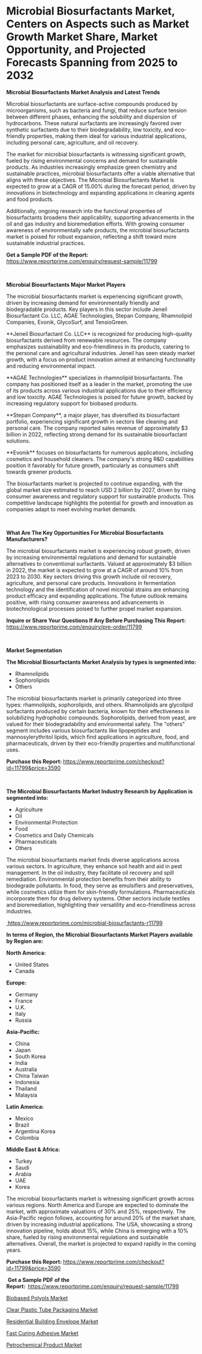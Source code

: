 <p><h1>Microbial Biosurfactants Market, Centers on Aspects such as Market Growth Market Share, Market Opportunity, and Projected Forecasts Spanning from 2025 to 2032</h1></p><p><strong>Microbial Biosurfactants Market Analysis and Latest Trends</strong></p>
<p><p>Microbial biosurfactants are surface-active compounds produced by microorganisms, such as bacteria and fungi, that reduce surface tension between different phases, enhancing the solubility and dispersion of hydrocarbons. These natural surfactants are increasingly favored over synthetic surfactants due to their biodegradability, low toxicity, and eco-friendly properties, making them ideal for various industrial applications, including personal care, agriculture, and oil recovery.</p><p>The market for microbial biosurfactants is witnessing significant growth, fueled by rising environmental concerns and demand for sustainable products. As industries increasingly emphasize green chemistry and sustainable practices, microbial biosurfactants offer a viable alternative that aligns with these objectives. The Microbial Biosurfactants Market is expected to grow at a CAGR of 15.00% during the forecast period, driven by innovations in biotechnology and expanding applications in cleaning agents and food products.</p><p>Additionally, ongoing research into the functional properties of biosurfactants broadens their applicability, supporting advancements in the oil and gas industry and bioremediation efforts. With growing consumer awareness of environmentally safe products, the microbial biosurfactants market is poised for robust expansion, reflecting a shift toward more sustainable industrial practices.</p></p>
<p><strong>Get a Sample PDF of the Report:&nbsp;</strong> <a href="https://www.reportprime.com/enquiry/request-sample/11799?utm_campaign=1898&utm_medium=2&utm_source=Github&utm_content=ia&utm_term=17032025&utm_id=microbial-biosurfactants">https://www.reportprime.com/enquiry/request-sample/11799</a></p>
<p>&nbsp;</p>
<p><strong>Microbial Biosurfactants Major Market Players</strong></p>
<p><p>The microbial biosurfactants market is experiencing significant growth, driven by increasing demand for environmentally friendly and biodegradable products. Key players in this sector include Jeneil Biosurfactant Co. LLC, AGAE Technologies, Stepan Company, Rhamnolipid Companies, Evonik, GlycoSurf, and TensioGreen.</p><p>**Jeneil Biosurfactant Co. LLC** is recognized for producing high-quality biosurfactants derived from renewable resources. The company emphasizes sustainability and eco-friendliness in its products, catering to the personal care and agricultural industries. Jeneil has seen steady market growth, with a focus on product innovation aimed at enhancing functionality and reducing environmental impact.</p><p>**AGAE Technologies** specializes in rhamnolipid biosurfactants. The company has positioned itself as a leader in the market, promoting the use of its products across various industrial applications due to their efficiency and low toxicity. AGAE Technologies is poised for future growth, backed by increasing regulatory support for biobased products.</p><p>**Stepan Company**, a major player, has diversified its biosurfactant portfolio, experiencing significant growth in sectors like cleaning and personal care. The company reported sales revenue of approximately $3 billion in 2022, reflecting strong demand for its sustainable biosurfactant solutions.</p><p>**Evonik** focuses on biosurfactants for numerous applications, including cosmetics and household cleaners. The company's strong R&D capabilities position it favorably for future growth, particularly as consumers shift towards greener products.</p><p>The biosurfactants market is projected to continue expanding, with the global market size estimated to reach USD 2 billion by 2027, driven by rising consumer awareness and regulatory support for sustainable products. This competitive landscape highlights the potential for growth and innovation as companies adapt to meet evolving market demands.</p></p>
<p>&nbsp;</p>
<p><strong>What Are The Key Opportunities For Microbial Biosurfactants Manufacturers?</strong></p>
<p><p>The microbial biosurfactants market is experiencing robust growth, driven by increasing environmental regulations and demand for sustainable alternatives to conventional surfactants. Valued at approximately $3 billion in 2022, the market is expected to grow at a CAGR of around 10% from 2023 to 2030. Key sectors driving this growth include oil recovery, agriculture, and personal care products. Innovations in fermentation technology and the identification of novel microbial strains are enhancing product efficacy and expanding applications. The future outlook remains positive, with rising consumer awareness and advancements in biotechnological processes poised to further propel market expansion.</p></p>
<p><strong>Inquire or Share Your Questions If Any Before Purchasing This Report:</strong> <a href="https://www.reportprime.com/enquiry/pre-order/11799?utm_campaign=1898&utm_medium=2&utm_source=Github&utm_content=ia&utm_term=17032025&utm_id=microbial-biosurfactants">https://www.reportprime.com/enquiry/pre-order/11799</a></p>
<p>&nbsp;</p>
<p><strong>Market Segmentation</strong></p>
<p><strong>The Microbial Biosurfactants Market Analysis by types is segmented into:</strong></p>
<p><ul><li>Rhamnolipids</li><li>Sophorolipids</li><li>Others</li></ul></p>
<p><p>The microbial biosurfactants market is primarily categorized into three types: rhamnolipids, sophorolipids, and others. Rhamnolipids are glycolipid surfactants produced by certain bacteria, known for their effectiveness in solubilizing hydrophobic compounds. Sophorolipids, derived from yeast, are valued for their biodegradability and environmental safety. The "others" segment includes various biosurfactants like lipopeptides and mannosylerythritol lipids, which find applications in agriculture, food, and pharmaceuticals, driven by their eco-friendly properties and multifunctional uses.</p></p>
<p><strong>Purchase this Report:&nbsp;</strong><a href="https://www.reportprime.com/checkout?id=11799&price=3590&utm_campaign=1898&utm_medium=2&utm_source=Github&utm_content=ia&utm_term=17032025&utm_id=microbial-biosurfactants">https://www.reportprime.com/checkout?id=11799&price=3590</a></p>
<p>&nbsp;</p>
<p><strong>The Microbial Biosurfactants Market Industry Research by Application is segmented into:</strong></p>
<p><ul><li>Agriculture</li><li>Oil</li><li>Environmental Protection</li><li>Food</li><li>Cosmetics and Daily Chemicals</li><li>Pharmaceuticals</li><li>Others</li></ul></p>
<p><p>The microbial biosurfactants market finds diverse applications across various sectors. In agriculture, they enhance soil health and aid in pest management. In the oil industry, they facilitate oil recovery and spill remediation. Environmental protection benefits from their ability to biodegrade pollutants. In food, they serve as emulsifiers and preservatives, while cosmetics utilize them for skin-friendly formulations. Pharmaceuticals incorporate them for drug delivery systems. Other sectors include textiles and bioremediation, highlighting their versatility and eco-friendliness across industries.</p></p>
<p><a href="https://www.reportprime.com/microbial-biosurfactants-r11799?utm_campaign=1898&utm_medium=2&utm_source=Github&utm_content=ia&utm_term=17032025&utm_id=microbial-biosurfactants">&nbsp;https://www.reportprime.com/microbial-biosurfactants-r11799</a></p>
<p><strong>In terms of Region, the Microbial Biosurfactants Market Players available by Region are:</strong></p>
<p>
    <p> <strong> North America: </strong>
        <ul>
            <li>United States</li>
            <li>Canada</li>
        </ul>
        </p> 
    <p> <strong> Europe: </strong>
        <ul>
            <li>Germany</li>
            <li>France</li>
            <li>U.K.</li>
            <li>Italy</li>
            <li>Russia</li>
        </ul>
        </p> 
    <p> <strong> Asia-Pacific: </strong>
        <ul>
            <li>China</li>
            <li>Japan</li>
            <li>South Korea</li>
            <li>India</li>
            <li>Australia</li>
            <li>China Taiwan</li>
            <li>Indonesia</li>
            <li>Thailand</li>
            <li>Malaysia</li>
        </ul>
        </p> 
    <p> <strong> Latin America: </strong>
        <ul>
            <li>Mexico</li>
            <li>Brazil</li>
            <li>Argentina Korea</li>
            <li>Colombia</li>
        </ul>
        </p> 
    <p> <strong> Middle East & Africa: </strong>
        <ul>
            <li>Turkey</li>
            <li>Saudi</li>
            <li>Arabia</li>
            <li>UAE</li>
            <li>Korea</li>
        </ul>
    </p>
    </p>
<p><p>The microbial biosurfactants market is witnessing significant growth across various regions. North America and Europe are expected to dominate the market, with approximate valuations of 30% and 25%, respectively. The Asia-Pacific region follows, accounting for around 20% of the market share, driven by increasing industrial applications. The USA, showcasing a strong innovation pipeline, holds about 15%, while China is emerging with a 10% share, fueled by rising environmental regulations and sustainable alternatives. Overall, the market is projected to expand rapidly in the coming years.</p></p>
<p><strong>Purchase this Report: </strong><a href="https://www.reportprime.com/checkout?id=11799&price=3590&utm_campaign=1898&utm_medium=2&utm_source=Github&utm_content=ia&utm_term=17032025&utm_id=microbial-biosurfactants">https://www.reportprime.com/checkout?id=11799&price=3590</a></p>
<p>&nbsp;<strong>Get a Sample PDF of the Report:&nbsp;&nbsp;</strong><a href="https://www.reportprime.com/enquiry/request-sample/11799?utm_campaign=1898&utm_medium=2&utm_source=Github&utm_content=ia&utm_term=17032025&utm_id=microbial-biosurfactants">https://www.reportprime.com/enquiry/request-sample/11799</a></p>
<p><strong></strong></p>
<p><p><a href="https://github.com/marfosamiko7/Market-Research-Report-List-1/blob/main/biobased-polyols-market.md?utm_campaign=1898&utm_medium=2&utm_source=Github&utm_content=ia&utm_term=17032025&utm_id=microbial-biosurfactants">Biobased Polyols Market</a></p><p><a href="https://github.com/gierlravasty/Market-Research-Report-List-1/blob/main/clear-plastic-tube-packaging-market.md?utm_campaign=1898&utm_medium=2&utm_source=Github&utm_content=ia&utm_term=17032025&utm_id=microbial-biosurfactants">Clear Plastic Tube Packaging Market</a></p><p><a href="https://github.com/amourdeeks8j/Market-Research-Report-List-1/blob/main/residential-building-envelope-market.md?utm_campaign=1898&utm_medium=2&utm_source=Github&utm_content=ia&utm_term=17032025&utm_id=microbial-biosurfactants">Residential Building Envelope Market</a></p><p><a href="https://github.com/sakourkishev/Market-Research-Report-List-1/blob/main/fast-curing-adhesive-market.md?utm_campaign=1898&utm_medium=2&utm_source=Github&utm_content=ia&utm_term=17032025&utm_id=microbial-biosurfactants">Fast Curing Adhesive Market</a></p><p><a href="https://github.com/shongranch73/Market-Research-Report-List-1/blob/main/petrochemical-product-market.md?utm_campaign=1898&utm_medium=2&utm_source=Github&utm_content=ia&utm_term=17032025&utm_id=microbial-biosurfactants">Petrochemical Product Market</a></p></p>